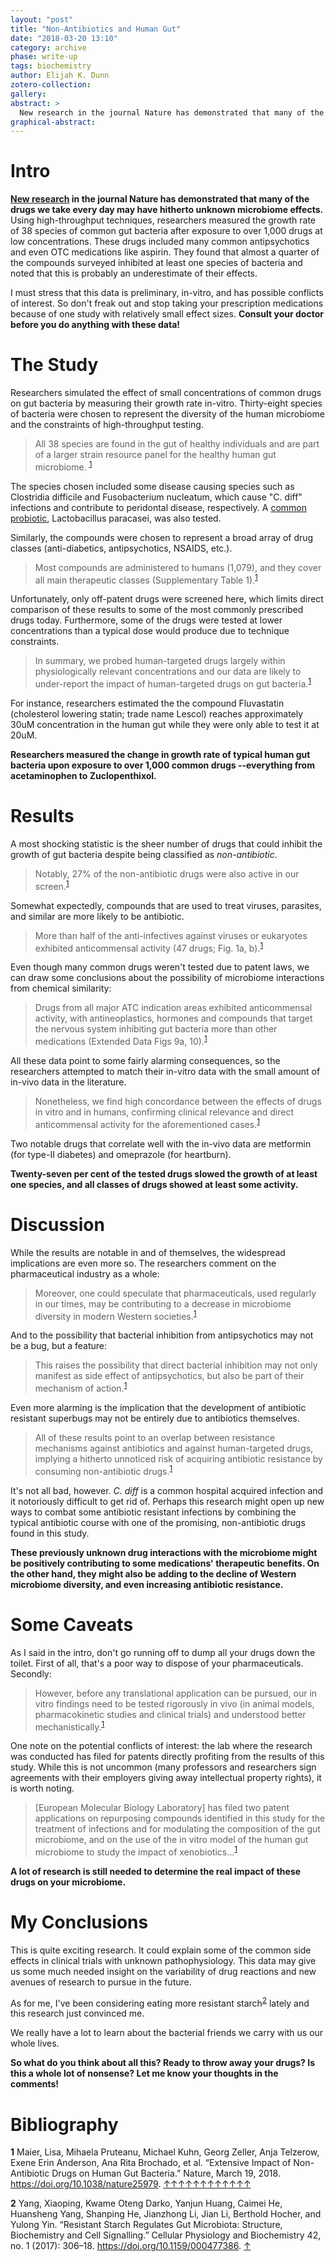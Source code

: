 ```yaml
---
layout: "post"
title: "Non-Antibiotics and Human Gut"
date: "2018-03-20 13:10"
category: archive
phase: write-up
tags: biochemistry
author: Elijah K. Dunn
zotero-collection:
gallery:
abstract: >
  New research in the journal Nature has demonstrated that many of the drugs we take every day may have hitherto unknown microbiome effects: My notes.
graphical-abstract:
---
```


# Intro
**[New research](https://www.nature.com/articles/nature25979) in the journal Nature has demonstrated that many of the drugs we take every day may have hitherto unknown microbiome effects.** Using high-throughput techniques, researchers measured the growth rate of 38 species of common gut bacteria after exposure to over 1,000 drugs at low concentrations. These drugs included many common antipsychotics and even OTC medications like aspirin. They found that almost a quarter of the compounds surveyed inhibited at least one species of bacteria and noted that this is probably an underestimate of their effects.

I must stress that this data is preliminary, in-vitro, and has possible conflicts of interest. So don't freak out and stop taking your prescription medications because of one study with relatively small effect sizes. **Consult your doctor before you do anything with these data!**

# The Study

Researchers simulated the effect of small concentrations of common drugs on gut bacteria by measuring their growth rate in-vitro. Thirty-eight species of bacteria were chosen to represent the diversity of the human microbiome and the constraints of high-throughput testing.

> All 38 species are found in the gut of healthy individuals and are part of a larger strain resource panel for the healthy human gut microbiome. <sup id="a1">[1](#f1)</sup>

The species chosen included some disease causing species such as Clostridia difficile and Fusobacterium nucleatum, which cause "C. diff" infections and contribute to peridontal disease, respectively. A [common probiotic][], Lactobacillus paracasei, was also tested.

Similarly, the compounds were chosen to represent a broad array of drug classes (anti-diabetics, antipsychotics, NSAIDS, etc.).

> Most compounds are administered to humans (1,079), and they cover all main therapeutic classes (Supplementary Table 1).<sup id="a2">[1](#f1)</sup>

Unfortunately, only off-patent drugs were screened here, which limits direct comparison of these results to some of the most commonly prescribed drugs today. Furthermore, some of the drugs were tested at lower concentrations than a typical dose would produce due to technique constraints.

> In summary, we probed human-targeted drugs largely within physiologically relevant concentrations and our data are likely to under-report the impact of human-targeted drugs on gut bacteria.<sup id="a3">[1](#f1)</sup>

For instance, researchers estimated the the compound Fluvastatin (cholesterol lowering statin; trade name Lescol) reaches approximately 30uM concentration in the human gut while they were only able to test it at 20uM.

**Researchers measured the change in growth rate of typical human gut bacteria upon exposure to over 1,000 common drugs --everything from acetaminophen to Zuclopenthixol.**

# Results

A most shocking statistic is the sheer number of drugs that could inhibit the growth of gut bacteria despite being classified as *non-antibiotic*.

> Notably, 27% of the non-antibiotic drugs were also active in our screen.<sup id="a4">[1](#f1)</sup>

Somewhat expectedly, compounds that are used to treat viruses, parasites, and similar are more likely to be antibiotic.

> More than half of the anti-infectives against viruses or eukaryotes exhibited anticommensal activity (47 drugs; Fig. 1a, b).<sup id="a5">[1](#f1)</sup>

Even though many common drugs weren't tested due to patent laws, we can draw some conclusions about the possibility of microbiome interactions from chemical similarity:

> Drugs from all major ATC indication areas exhibited anticommensal activity, with antineoplastics, hormones and compounds that target the nervous system inhibiting gut bacteria more than other medications (Extended Data Figs 9a, 10).<sup id="a6">[1](#f1)</sup>

All these data point to some fairly alarming consequences, so the researchers attempted to match their in-vitro data with the small amount of in-vivo data in the literature.

> Nonetheless, we find high concordance between the effects of drugs in vitro and in humans, confirming clinical relevance and direct anticommensal activity for the aforementioned cases.<sup id="a7">[1](#f1)</sup>

Two notable drugs that correlate well with the in-vivo data are metformin (for type-II diabetes) and omeprazole (for heartburn).


**Twenty-seven per cent of the tested drugs slowed the growth of at least one species, and all classes of drugs showed at least some activity.**

# Discussion

While the results are notable in and of themselves, the widespread implications are even more so. The researchers comment on the pharmaceutical industry as a whole:  

> Moreover, one could speculate that pharmaceuticals, used regularly in our times, may be contributing to a decrease in microbiome diversity in modern Western societies.<sup id="a8">[1](#f1)</sup>

And to the possibility that bacterial inhibition from antipsychotics may not be a bug, but a feature:

>  This raises the possibility that direct bacterial inhibition may not only manifest as side effect of antipsychotics, but also be part of their mechanism of action.<sup id="a9">[1](#f1)</sup>

Even more alarming is the implication that the development of antibiotic resistant superbugs may not be entirely due to antibiotics themselves.

> All of these results point to an overlap between resistance mechanisms against antibiotics and against human-targeted drugs, implying a hitherto unnoticed risk of acquiring antibiotic resistance by consuming non-antibiotic drugs.<sup id="a10">[1](#f1)</sup>

It's not all bad, however. *C. diff* is a common hospital acquired infection and it notoriously difficult to get rid of. Perhaps this research might open up new ways to combat some antibiotic resistant infections by combining the typical antibiotic course with one of the promising, non-antibiotic drugs found in this study.

**These previously unknown drug interactions with the microbiome might be positively contributing to some medications' therapeutic benefits. On the other hand, they might also be adding to the decline of Western microbiome diversity, and even increasing antibiotic resistance.**

# Some Caveats

As I said in the intro, don't go running off to dump all your drugs down the toilet. First of all, that's a poor way to dispose of your pharmaceuticals. Secondly:

> However, before any translational application can be pursued, our in vitro findings need to be tested rigorously in vivo (in animal models, pharmacokinetic studies and clinical trials) and understood better mechanistically.<sup id="a11">[1](#f1)</sup>

One note on the potential conflicts of interest: the lab where the research was conducted has filed for patents directly profiting from the results of this study. While this is not uncommon (many professors and researchers sign agreements with their employers giving away intellectual property rights), it is worth noting.

> [European Molecular Biology Laboratory] has filed two patent applications on repurposing compounds identified in this study for the treatment of infections and for modulating the composition of the gut microbiome, and on the use of the in vitro model of the human gut microbiome to study the impact of xenobiotics...<sup id="a12">[1](#f1)</sup>

**A lot of research is still needed to determine the real impact of these drugs on your microbiome.**

# My Conclusions

This is quite exciting research. It could explain some of the common side effects in clinical trials with unknown pathophysiology. This data may give us some much needed insight on the variability of drug reactions and new avenues of research to pursue in the future.

As for me, I've been considering eating more resistant starch<sup id="b1">[2](#f2)</sup> lately and this research just convinced me.

We really have a lot to learn about the bacterial friends we carry with us our whole lives.

**So what do you think about all this? Ready to throw away your drugs? Is this a whole lot of nonsense? Let me know your thoughts in the comments!**

# Bibliography

<b id="f1">1</b> Maier, Lisa, Mihaela Pruteanu, Michael Kuhn, Georg Zeller, Anja Telzerow, Exene Erin Anderson, Ana Rita Brochado, et al. “Extensive Impact of Non-Antibiotic Drugs on Human Gut Bacteria.” Nature, March 19, 2018. https://doi.org/10.1038/nature25979. [$\uparrow$](#a1)[$\uparrow$](#a2)[$\uparrow$](#a3)[$\uparrow$](#a4)[$\uparrow$](#a5)[$\uparrow$](#a6)[$\uparrow$](#a7)[$\uparrow$](#a8)[$\uparrow$](#a9)[$\uparrow$](#a10)[$\uparrow$](#a11)[$\uparrow$](#a12)

<b id="f2">2</b> Yang, Xiaoping, Kwame Oteng Darko, Yanjun Huang, Caimei He, Huansheng Yang, Shanping He, Jianzhong Li, Jian Li, Berthold Hocher, and Yulong Yin. “Resistant Starch Regulates Gut Microbiota: Structure, Biochemistry and Cell Signalling.” Cellular Physiology and Biochemistry 42, no. 1 (2017): 306–18. https://doi.org/10.1159/000477386. [$\uparrow$](#b1)

[common probiotic]: https://www.amazon.com/s/?field-keywords=Lactobacillus+paracasei
